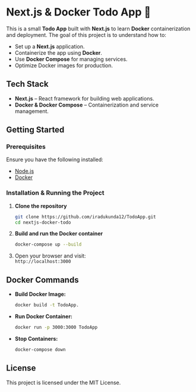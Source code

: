 # Next.js & Docker Todo App 🚀

This is a small **Todo App** built with **Next.js** to learn **Docker** containerization and deployment. The goal of this project is to understand how to:

- Set up a **Next.js** application.
- Containerize the app using **Docker**.
- Use **Docker Compose** for managing services.
- Optimize Docker images for production.

## Tech Stack

- **Next.js** – React framework for building web applications.
- **Docker & Docker Compose** – Containerization and service management.

## Getting Started

### Prerequisites

Ensure you have the following installed:
- [Node.js](https://nodejs.org/)
- [Docker](https://www.docker.com/)

### Installation & Running the Project

1. **Clone the repository**
   ```sh
   git clone https://github.com/iradukunda12/TodoApp.git
   cd nextjs-docker-todo
   ```

2. **Build and run the Docker container**
   ```sh
   docker-compose up --build
   ```

3. Open your browser and visit:  
   `http://localhost:3000`

## Docker Commands

- **Build Docker Image:**
  ```sh
  docker build -t TodoApp.
  ```

- **Run Docker Container:**
  ```sh
  docker run -p 3000:3000 TodoApp
  ```

- **Stop Containers:**
  ```sh
  docker-compose down
  ```

## License

This project is licensed under the MIT License.
